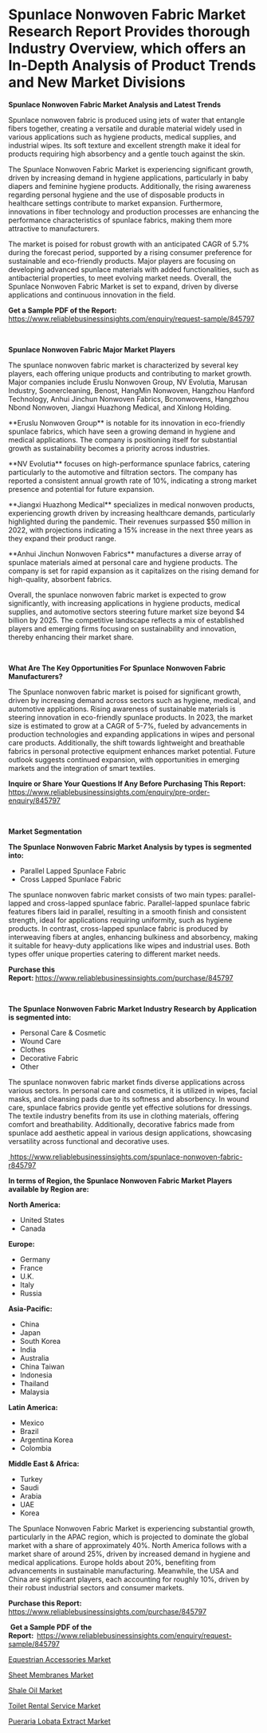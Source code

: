<p><h1>Spunlace Nonwoven Fabric Market Research Report Provides thorough Industry Overview, which offers an In-Depth Analysis of Product Trends and New Market Divisions</h1></p><p><strong>Spunlace Nonwoven Fabric Market Analysis and Latest Trends</strong></p>
<p><p>Spunlace nonwoven fabric is produced using jets of water that entangle fibers together, creating a versatile and durable material widely used in various applications such as hygiene products, medical supplies, and industrial wipes. Its soft texture and excellent strength make it ideal for products requiring high absorbency and a gentle touch against the skin.</p><p>The Spunlace Nonwoven Fabric Market is experiencing significant growth, driven by increasing demand in hygiene applications, particularly in baby diapers and feminine hygiene products. Additionally, the rising awareness regarding personal hygiene and the use of disposable products in healthcare settings contribute to market expansion. Furthermore, innovations in fiber technology and production processes are enhancing the performance characteristics of spunlace fabrics, making them more attractive to manufacturers.</p><p>The market is poised for robust growth with an anticipated CAGR of 5.7% during the forecast period, supported by a rising consumer preference for sustainable and eco-friendly products. Major players are focusing on developing advanced spunlace materials with added functionalities, such as antibacterial properties, to meet evolving market needs. Overall, the Spunlace Nonwoven Fabric Market is set to expand, driven by diverse applications and continuous innovation in the field.</p></p>
<p><strong>Get a Sample PDF of the Report:&nbsp;</strong> <a href="https://www.reliablebusinessinsights.com/enquiry/request-sample/845797?utm_campaign=41&utm_medium=2&utm_source=Github&utm_content=ia&utm_term=13112024&utm_id=spunlace-nonwoven-fabric">https://www.reliablebusinessinsights.com/enquiry/request-sample/845797</a></p>
<p>&nbsp;</p>
<p><strong>Spunlace Nonwoven Fabric Major Market Players</strong></p>
<p><p>The spunlace nonwoven fabric market is characterized by several key players, each offering unique products and contributing to market growth. Major companies include Eruslu Nonwoven Group, NV Evolutia, Marusan Industry, Soonercleaning, Benost, HangMin Nonwoven, Hangzhou Hanford Technology, Anhui Jinchun Nonwoven Fabrics, Bcnonwovens, Hangzhou Nbond Nonwoven, Jiangxi Huazhong Medical, and Xinlong Holding.</p><p>**Eruslu Nonwoven Group** is notable for its innovation in eco-friendly spunlace fabrics, which have seen a growing demand in hygiene and medical applications. The company is positioning itself for substantial growth as sustainability becomes a priority across industries.</p><p>**NV Evolutia** focuses on high-performance spunlace fabrics, catering particularly to the automotive and filtration sectors. The company has reported a consistent annual growth rate of 10%, indicating a strong market presence and potential for future expansion.</p><p>**Jiangxi Huazhong Medical** specializes in medical nonwoven products, experiencing growth driven by increasing healthcare demands, particularly highlighted during the pandemic. Their revenues surpassed $50 million in 2022, with projections indicating a 15% increase in the next three years as they expand their product range.</p><p>**Anhui Jinchun Nonwoven Fabrics** manufactures a diverse array of spunlace materials aimed at personal care and hygiene products. The company is set for rapid expansion as it capitalizes on the rising demand for high-quality, absorbent fabrics.</p><p>Overall, the spunlace nonwoven fabric market is expected to grow significantly, with increasing applications in hygiene products, medical supplies, and automotive sectors steering future market size beyond $4 billion by 2025. The competitive landscape reflects a mix of established players and emerging firms focusing on sustainability and innovation, thereby enhancing their market share.</p></p>
<p>&nbsp;</p>
<p><strong>What Are The Key Opportunities For Spunlace Nonwoven Fabric Manufacturers?</strong></p>
<p><p>The Spunlace nonwoven fabric market is poised for significant growth, driven by increasing demand across sectors such as hygiene, medical, and automotive applications. Rising awareness of sustainable materials is steering innovation in eco-friendly spunlace products. In 2023, the market size is estimated to grow at a CAGR of 5-7%, fueled by advancements in production technologies and expanding applications in wipes and personal care products. Additionally, the shift towards lightweight and breathable fabrics in personal protective equipment enhances market potential. Future outlook suggests continued expansion, with opportunities in emerging markets and the integration of smart textiles.</p></p>
<p><strong>Inquire or Share Your Questions If Any Before Purchasing This Report:</strong> <a href="https://www.reliablebusinessinsights.com/enquiry/pre-order-enquiry/845797?utm_campaign=41&utm_medium=2&utm_source=Github&utm_content=ia&utm_term=13112024&utm_id=spunlace-nonwoven-fabric">https://www.reliablebusinessinsights.com/enquiry/pre-order-enquiry/845797</a></p>
<p>&nbsp;</p>
<p><strong>Market Segmentation</strong></p>
<p><strong>The Spunlace Nonwoven Fabric Market Analysis by types is segmented into:</strong></p>
<p><ul><li>Parallel Lapped Spunlace Fabric</li><li>Cross Lapped Spunlace Fabric</li></ul></p>
<p><p>The spunlace nonwoven fabric market consists of two main types: parallel-lapped and cross-lapped spunlace fabric. Parallel-lapped spunlace fabric features fibers laid in parallel, resulting in a smooth finish and consistent strength, ideal for applications requiring uniformity, such as hygiene products. In contrast, cross-lapped spunlace fabric is produced by interweaving fibers at angles, enhancing bulkiness and absorbency, making it suitable for heavy-duty applications like wipes and industrial uses. Both types offer unique properties catering to different market needs.</p></p>
<p><strong>Purchase this Report:&nbsp;</strong><a href="https://www.reliablebusinessinsights.com/purchase/845797?utm_campaign=41&utm_medium=2&utm_source=Github&utm_content=ia&utm_term=13112024&utm_id=spunlace-nonwoven-fabric">https://www.reliablebusinessinsights.com/purchase/845797</a></p>
<p>&nbsp;</p>
<p><strong>The Spunlace Nonwoven Fabric Market Industry Research by Application is segmented into:</strong></p>
<p><ul><li>Personal Care & Cosmetic</li><li>Wound Care</li><li>Clothes</li><li>Decorative Fabric</li><li>Other</li></ul></p>
<p><p>The spunlace nonwoven fabric market finds diverse applications across various sectors. In personal care and cosmetics, it is utilized in wipes, facial masks, and cleansing pads due to its softness and absorbency. In wound care, spunlace fabrics provide gentle yet effective solutions for dressings. The textile industry benefits from its use in clothing materials, offering comfort and breathability. Additionally, decorative fabrics made from spunlace add aesthetic appeal in various design applications, showcasing versatility across functional and decorative uses.</p></p>
<p><a href="https://www.reliablebusinessinsights.com/spunlace-nonwoven-fabric-r845797?utm_campaign=41&utm_medium=2&utm_source=Github&utm_content=ia&utm_term=13112024&utm_id=spunlace-nonwoven-fabric">&nbsp;https://www.reliablebusinessinsights.com/spunlace-nonwoven-fabric-r845797</a></p>
<p><strong>In terms of Region, the Spunlace Nonwoven Fabric Market Players available by Region are:</strong></p>
<p>
    <p> <strong> North America: </strong>
        <ul>
            <li>United States</li>
            <li>Canada</li>
        </ul>
        </p> 
    <p> <strong> Europe: </strong>
        <ul>
            <li>Germany</li>
            <li>France</li>
            <li>U.K.</li>
            <li>Italy</li>
            <li>Russia</li>
        </ul>
        </p> 
    <p> <strong> Asia-Pacific: </strong>
        <ul>
            <li>China</li>
            <li>Japan</li>
            <li>South Korea</li>
            <li>India</li>
            <li>Australia</li>
            <li>China Taiwan</li>
            <li>Indonesia</li>
            <li>Thailand</li>
            <li>Malaysia</li>
        </ul>
        </p> 
    <p> <strong> Latin America: </strong>
        <ul>
            <li>Mexico</li>
            <li>Brazil</li>
            <li>Argentina Korea</li>
            <li>Colombia</li>
        </ul>
        </p> 
    <p> <strong> Middle East & Africa: </strong>
        <ul>
            <li>Turkey</li>
            <li>Saudi</li>
            <li>Arabia</li>
            <li>UAE</li>
            <li>Korea</li>
        </ul>
    </p>
    </p>
<p><p>The Spunlace Nonwoven Fabric Market is experiencing substantial growth, particularly in the APAC region, which is projected to dominate the global market with a share of approximately 40%. North America follows with a market share of around 25%, driven by increased demand in hygiene and medical applications. Europe holds about 20%, benefiting from advancements in sustainable manufacturing. Meanwhile, the USA and China are significant players, each accounting for roughly 10%, driven by their robust industrial sectors and consumer markets.</p></p>
<p><strong>Purchase this Report: </strong><a href="https://www.reliablebusinessinsights.com/purchase/845797?utm_campaign=41&utm_medium=2&utm_source=Github&utm_content=ia&utm_term=13112024&utm_id=spunlace-nonwoven-fabric">https://www.reliablebusinessinsights.com/purchase/845797</a></p>
<p>&nbsp;<strong>Get a Sample PDF of the Report:&nbsp;&nbsp;</strong><a href="https://www.reliablebusinessinsights.com/enquiry/request-sample/845797?utm_campaign=41&utm_medium=2&utm_source=Github&utm_content=ia&utm_term=13112024&utm_id=spunlace-nonwoven-fabric">https://www.reliablebusinessinsights.com/enquiry/request-sample/845797</a></p>
<p><strong></strong></p>
<p><p><a href="https://issuu.com/reportprime-2/docs/equestrian-accessories-market-size-_db0ca6b395a82c?utm_campaign=41&utm_medium=2&utm_source=Github&utm_content=ia&utm_term=13112024&utm_id=spunlace-nonwoven-fabric">Equestrian Accessories Market</a></p><p><a href="https://www.linkedin.com/pulse/consumer-behavior-shifts-sheet-membranes-market-demand-analysis-v2hnf?utm_campaign=41&utm_medium=2&utm_source=Github&utm_content=ia&utm_term=13112024&utm_id=spunlace-nonwoven-fabric">Sheet Membranes Market</a></p><p><a href="https://www.linkedin.com/pulse/global-shale-oil-market-focus-application-end-use-industry-type-obzvf?utm_campaign=41&utm_medium=2&utm_source=Github&utm_content=ia&utm_term=13112024&utm_id=spunlace-nonwoven-fabric">Shale Oil Market</a></p><p><a href="https://issuu.com/reportprime-2/docs/toilet-rental-service-market-size-2_df6de212cb5077?utm_campaign=41&utm_medium=2&utm_source=Github&utm_content=ia&utm_term=13112024&utm_id=spunlace-nonwoven-fabric">Toilet Rental Service Market</a></p><p><a href="https://github.com/ParvinKhatun77/Market-Research-Report-List-1/blob/main/pueraria-lobata-extract-market.md?utm_campaign=41&utm_medium=2&utm_source=Github&utm_content=ia&utm_term=13112024&utm_id=spunlace-nonwoven-fabric">Pueraria Lobata Extract Market</a></p></p>